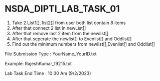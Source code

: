 # NSDA_DIPTI_LAB_TASK_01

1. Take 2 List1[], list2[]  from user both list contain 8 items
2. After that connect 2 list in newList[]
3. After that remove last 2 item from the newlist[]
4. After that seperate the newlist[] to Evenlist[] and Oddlist[]
5. Find out the minimum numbers from newlist[],Evenlist[] and Oddlist[]

File Submission Type : YourName_YourID.txt

Example: RajeshKumar_19215.txt

Lab Task End Time : 10:30 Am (9/2/2023)
